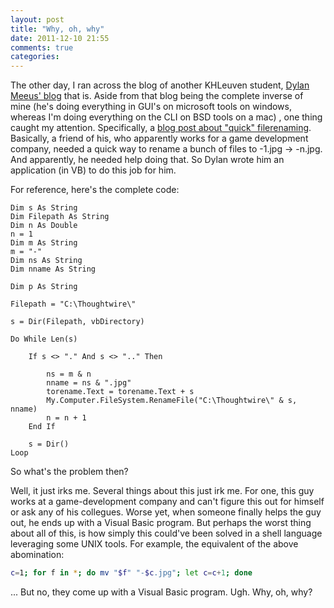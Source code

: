 ```yaml
---
layout: post
title: "Why, oh, why"
date: 2011-12-10 21:55
comments: true
categories: 
---
```

The other day, I ran across the blog of another KHLeuven student, 
[Dylan Meeus' blog](http://it-ca.net/blogdylan/) that is. Aside from that blog
being the complete inverse of mine (he's doing everything in GUI's on microsoft
tools on windows, whereas I'm doing everything on the CLI on BSD tools on a mac)
, one thing caught my attention. Specifically, a 
[blog post about "quick" filerenaming](http://it-ca.net/blogdylan/?p=29). 
Basically, a friend of his, who apparently works for a game development company,
needed a quick way to rename a bunch of files to -1.jpg -> -n.jpg. And 
apparently, he needed help doing that. So Dylan wrote him an application (in VB)
to do this job for him.

<!--more-->

For reference, here's the complete code:

``` vbnet
Dim s As String
Dim Filepath As String
Dim n As Double
n = 1
Dim m As String
m = "-"
Dim ns As String
Dim nname As String

Dim p As String

Filepath = "C:\Thoughtwire\"

s = Dir(Filepath, vbDirectory)

Do While Len(s)

    If s <> "." And s <> ".." Then

        ns = m & n
        nname = ns & ".jpg"
        torename.Text = torename.Text + s
        My.Computer.FileSystem.RenameFile("C:\Thoughtwire\" & s, nname)
        n = n + 1
    End If

    s = Dir()
Loop
```

So what's the problem then?

Well, it just irks me. Several things about this just irk me. For one, this guy
works at a game-development company and can't figure this out for himself or ask
any of his collegues. Worse yet, when someone finally helps the guy out, he ends
up with a Visual Basic program. But perhaps the worst thing about all of this,
is how simply this could've been solved in a shell language leveraging some UNIX
tools. For example, the equivalent of the above abomination:

``` bash
c=1; for f in *; do mv "$f" "-$c.jpg"; let c=c+1; done
```

... But no, they come up with a Visual Basic program. Ugh. Why, oh, why?

